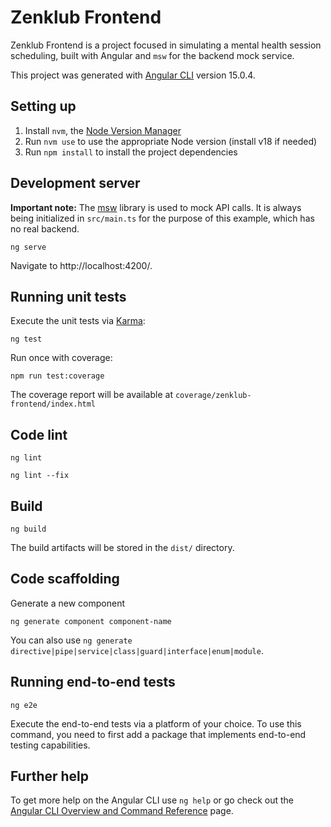 # Zenklub Frontend

Zenklub Frontend is a project focused in simulating a mental health session scheduling, built with Angular and `msw` for the backend mock service.

This project was generated with [Angular CLI](https://github.com/angular/angular-cli) version 15.0.4.

## Setting up

1. Install `nvm`, the [Node Version Manager](https://github.com/nvm-sh/nvm)
2. Run `nvm use` to use the appropriate Node version (install v18 if needed)
3. Run `npm install` to install the project dependencies

## Development server

**Important note:** The [msw](https://mswjs.io/) library is used to mock API calls. It is always being initialized in `src/main.ts` for the purpose of this example, which has no real backend.

```
ng serve
```

Navigate to http://localhost:4200/.

## Running unit tests

Execute the unit tests via [Karma](https://karma-runner.github.io):

```
ng test
```

Run once with coverage:

```
npm run test:coverage
```

The coverage report will be available at `coverage/zenklub-frontend/index.html`

## Code lint

```
ng lint
```

```
ng lint --fix
```

## Build

```
ng build
```

The build artifacts will be stored in the `dist/` directory.

## Code scaffolding

Generate a new component

```
ng generate component component-name
```

You can also use `ng generate directive|pipe|service|class|guard|interface|enum|module`.

## Running end-to-end tests

```
ng e2e
```

Execute the end-to-end tests via a platform of your choice. To use this command, you need to first add a package that implements end-to-end testing capabilities.

## Further help

To get more help on the Angular CLI use `ng help` or go check out the [Angular CLI Overview and Command Reference](https://angular.io/cli) page.
